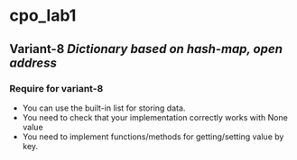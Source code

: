 
# cpo_lab1

## Variant-8 _Dictionary based on hash-map, open address_

### Require for variant-8

- You can use the built-in list for storing data.
- You need to check that your implementation correctly works with None value
- You need to implement functions/methods for getting/setting value by key.

